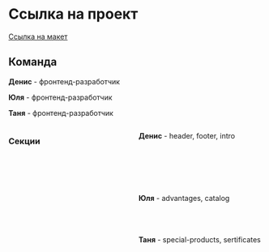 # Ссылка на проект
<a href="https://www.figma.com/file/kJm0F20PPjTDsvsEJfpKK2/FREE-%7C-Cablerrr---Online-Cable-Wholesale-Store-(Community)-(Copy)?type=design&node-id=1314%3A7264&mode=design&t=IJLNkPblEdYLHM8k-1">Ссылка на макет</a>

<h2>Команда</h2>
	<p><b>Денис</b> - фронтенд-разработчик</p>
	<p><b>Юля</b> - фронтенд-разработчик</p>
	<p><b>Таня</b> - фронтенд-разработчик</p>
<div style="display: grid; grid-template-columns: 1fr 1fr; gap: 10px;">
	<h3>Секции</h3>
	<p><b>Денис</b> - header, footer, intro
	</p>
		<img src="https://skrinshoter.ru/sNv4f1mFbUF?a" alt=""> <br>
		<img src="https://skrinshoter.ru/sNvGmioMIqO?a" alt=""><br>
		<img src="https://skrinshoter.ru/sNvn7RrIbn2?a" alt="">
	<p><b>Юля</b> - advantages, catalog
</p>
	<img src="https://skrinshoter.ru/sNvJlsIbZUZ?a" alt=""><br>
	<img src="https://skrinshoter.ru/sNvvvtAzWhl?a" alt="">
	<p><b>Таня</b> - special-products, sertificates
	</p>
	<img src="https://skrinshoter.ru/sNvYMOacDEV?a" alt=""><br>
	<img src="https://skrinshoter.ru/sNvNuAZbYMT?a" alt="">
</div>